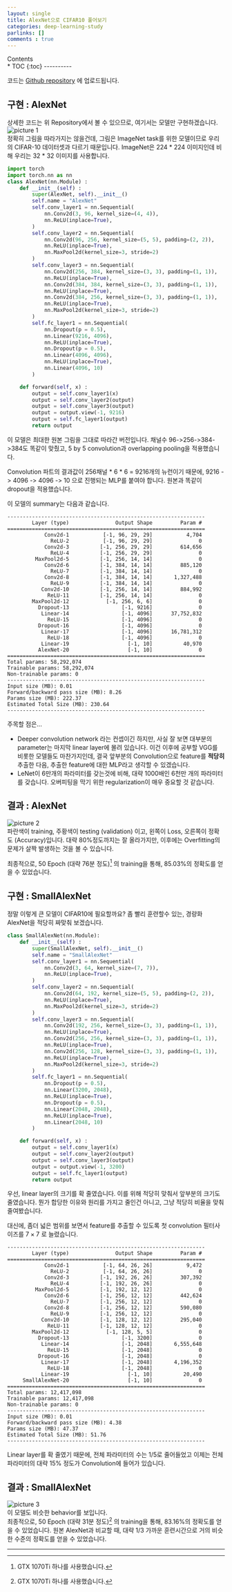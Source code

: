 ```yaml
---
layout: single
title: AlexNet으로 CIFAR10 풀어보기
categories: deep-learning-study
parlinks: []
comments : true
---
```

<div id="toc">
Contents
</div>
* TOC
{:toc}
----------

코드는 [Github repository](https://github.com/gratus907/Pytorch-Cifar10) 에 업로드됩니다.

## 구현 : AlexNet
상세한 코드는 위 Repository에서 볼 수 있으므로, 여기서는 모델만 구현하겠습니다.
![picture 1](../../images/8190f2b2db0f7eb370af157be64544adbe4c13e88488ef86e8d2bf9a60d90be2.png)  
정확히 그림을 따라가지는 않을건데, 그림은 ImageNet task를 위한 모델이므로 우리의 CIFAR-10 데이터셋과 다르기 때문입니다. ImageNet은 224 * 224 이미지인데 비해 우리는 32 * 32 이미지를 사용합니다.

```py
import torch
import torch.nn as nn
class AlexNet(nn.Module) :
    def __init__(self) :
        super(AlexNet, self).__init__()
        self.name = "AlexNet"
        self.conv_layer1 = nn.Sequential(
            nn.Conv2d(3, 96, kernel_size=(4, 4)),
            nn.ReLU(inplace=True),
        )
        self.conv_layer2 = nn.Sequential(
            nn.Conv2d(96, 256, kernel_size=(5, 5), padding=(2, 2)),
            nn.ReLU(inplace=True),
            nn.MaxPool2d(kernel_size=3, stride=2)
        )
        self.conv_layer3 = nn.Sequential(
            nn.Conv2d(256, 384, kernel_size=(3, 3), padding=(1, 1)),
            nn.ReLU(inplace=True),
            nn.Conv2d(384, 384, kernel_size=(3, 3), padding=(1, 1)),
            nn.ReLU(inplace=True),
            nn.Conv2d(384, 256, kernel_size=(3, 3), padding=(1, 1)),
            nn.ReLU(inplace=True),
            nn.MaxPool2d(kernel_size=3, stride=2)
        )
        self.fc_layer1 = nn.Sequential(
            nn.Dropout(p = 0.5),
            nn.Linear(9216, 4096),
            nn.ReLU(inplace=True),
            nn.Dropout(p = 0.5),
            nn.Linear(4096, 4096),
            nn.ReLU(inplace=True),
            nn.Linear(4096, 10)
        )

    def forward(self, x) :
        output = self.conv_layer1(x)
        output = self.conv_layer2(output)
        output = self.conv_layer3(output)
        output = output.view(-1, 9216)
        output = self.fc_layer1(output)
        return output
```
이 모델은 최대한 원본 그림을 그대로 따라간 버전입니다. 채널수 96->256->384->384도 똑같이 맞췄고, 5 by 5 convolution과 overlapping pooling을 적용했습니다.

Convolution 파트의 결과값이 256채널 * 6 * 6 = 9216개의 뉴런이기 때문에, 9216 -> 4096 -> 4096 -> 10 으로 진행되는 MLP를 붙여야 합니다. 원본과 똑같이 dropout을 적용했습니다.

이 모델의 summary는 다음과 같습니다.
```
----------------------------------------------------------------
        Layer (type)               Output Shape         Param #
================================================================
            Conv2d-1           [-1, 96, 29, 29]           4,704
              ReLU-2           [-1, 96, 29, 29]               0
            Conv2d-3          [-1, 256, 29, 29]         614,656
              ReLU-4          [-1, 256, 29, 29]               0
         MaxPool2d-5          [-1, 256, 14, 14]               0
            Conv2d-6          [-1, 384, 14, 14]         885,120
              ReLU-7          [-1, 384, 14, 14]               0
            Conv2d-8          [-1, 384, 14, 14]       1,327,488
              ReLU-9          [-1, 384, 14, 14]               0
           Conv2d-10          [-1, 256, 14, 14]         884,992
             ReLU-11          [-1, 256, 14, 14]               0
        MaxPool2d-12            [-1, 256, 6, 6]               0
          Dropout-13                 [-1, 9216]               0
           Linear-14                 [-1, 4096]      37,752,832
             ReLU-15                 [-1, 4096]               0
          Dropout-16                 [-1, 4096]               0
           Linear-17                 [-1, 4096]      16,781,312
             ReLU-18                 [-1, 4096]               0
           Linear-19                   [-1, 10]          40,970
          AlexNet-20                   [-1, 10]               0
================================================================
Total params: 58,292,074
Trainable params: 58,292,074
Non-trainable params: 0
----------------------------------------------------------------
Input size (MB): 0.01
Forward/backward pass size (MB): 8.26
Params size (MB): 222.37
Estimated Total Size (MB): 230.64
----------------------------------------------------------------
```

주목할 점은...
- Deeper convolution network 라는 컨셉이긴 하지만, 사실 잘 보면 대부분의 parameter는 마지막 linear layer에 몰려 있습니다. 이건 이후에 공부할 VGG를 비롯한 모델들도 마찬가지인데, 결국 앞부분의 Convolution으로 feature를 **적당히** 추출한 다음, 추출한 feature에 대한 MLP라고 생각할 수 있겠습니다.
- LeNet이 6만개의 파라미터를 갖는것에 비해, 대략 1000배인 6천만 개의 파라미터를 갖습니다. 오버피팅을 막기 위한 regularization이 매우 중요할 것 같습니다.

## 결과 : AlexNet
![picture 2](../../images/0dd5b633fa8a9698e37e4a14f57b3927358ceec1149742d6aa31884a1224d2b8.png)  
파란색이 training, 주황색이 testing (validation) 이고, 왼쪽이 Loss, 오른쪽이 정확도 (Accuracy)입니다. 대략 80%정도까지는 잘 올라가지만, 이후에는 Overfitting의 문제가 살짝 발생하는 것을 볼 수 있습니다. 

최종적으로, 50 Epoch (대략 76분 정도)[^1] 의 training을 통해, 85.03%의 정확도를 얻을 수 있었습니다.

## 구현 : SmallAlexNet
정말 이렇게 큰 모델이 CIFAR10에 필요할까요? 좀 빨리 훈련할수 있는, 경량화 AlexNet을 적당히 짜맞춰 보겠습니다.
```py
class SmallAlexNet(nn.Module):
    def __init__(self) :
        super(SmallAlexNet, self).__init__()
        self.name = "SmallAlexNet"
        self.conv_layer1 = nn.Sequential(
            nn.Conv2d(3, 64, kernel_size=(7, 7)),
            nn.ReLU(inplace=True),
        )
        self.conv_layer2 = nn.Sequential(
            nn.Conv2d(64, 192, kernel_size=(5, 5), padding=(2, 2)),
            nn.ReLU(inplace=True),
            nn.MaxPool2d(kernel_size=3, stride=2)
        )
        self.conv_layer3 = nn.Sequential(
            nn.Conv2d(192, 256, kernel_size=(3, 3), padding=(1, 1)),
            nn.ReLU(inplace=True),
            nn.Conv2d(256, 256, kernel_size=(3, 3), padding=(1, 1)),
            nn.ReLU(inplace=True),
            nn.Conv2d(256, 128, kernel_size=(3, 3), padding=(1, 1)),
            nn.ReLU(inplace=True),
            nn.MaxPool2d(kernel_size=3, stride=2)
        )
        self.fc_layer1 = nn.Sequential(
            nn.Dropout(p = 0.5),
            nn.Linear(3200, 2048),
            nn.ReLU(inplace=True),
            nn.Dropout(p = 0.5),
            nn.Linear(2048, 2048),
            nn.ReLU(inplace=True),
            nn.Linear(2048, 10)
        )

    def forward(self, x) :
        output = self.conv_layer1(x)
        output = self.conv_layer2(output)
        output = self.conv_layer3(output)
        output = output.view(-1, 3200)
        output = self.fc_layer1(output)
        return output
```

우선, linear layer의 크기를 확 줄였습니다. 이를 위해 적당히 맞춰서 앞부분의 크기도 줄였습니다. 뭔가 합당한 이유와 원리를 가지고 줄인건 아니고, 그냥 적당히 비율을 맞춰 줄여봤습니다. 

대신에, 좀더 넓은 범위를 보면서 feature를 추출할 수 있도록 첫 convolution 필터사이즈를 $7 \times 7$ 로 늘렸습니다.
```
----------------------------------------------------------------
        Layer (type)               Output Shape         Param #
================================================================
            Conv2d-1           [-1, 64, 26, 26]           9,472
              ReLU-2           [-1, 64, 26, 26]               0
            Conv2d-3          [-1, 192, 26, 26]         307,392
              ReLU-4          [-1, 192, 26, 26]               0
         MaxPool2d-5          [-1, 192, 12, 12]               0
            Conv2d-6          [-1, 256, 12, 12]         442,624
              ReLU-7          [-1, 256, 12, 12]               0
            Conv2d-8          [-1, 256, 12, 12]         590,080
              ReLU-9          [-1, 256, 12, 12]               0
           Conv2d-10          [-1, 128, 12, 12]         295,040
             ReLU-11          [-1, 128, 12, 12]               0
        MaxPool2d-12            [-1, 128, 5, 5]               0
          Dropout-13                 [-1, 3200]               0
           Linear-14                 [-1, 2048]       6,555,648
             ReLU-15                 [-1, 2048]               0
          Dropout-16                 [-1, 2048]               0
           Linear-17                 [-1, 2048]       4,196,352
             ReLU-18                 [-1, 2048]               0
           Linear-19                   [-1, 10]          20,490
     SmallAlexNet-20                   [-1, 10]               0
================================================================
Total params: 12,417,098
Trainable params: 12,417,098
Non-trainable params: 0
----------------------------------------------------------------
Input size (MB): 0.01
Forward/backward pass size (MB): 4.38
Params size (MB): 47.37
Estimated Total Size (MB): 51.76
----------------------------------------------------------------
```
Linear layer를 확 줄였기 때문에, 전체 파라미터의 수는 1/5로 줄어들었고 이제는 전체 파라미터의 대략 15% 정도가 Convolution에 들어가 있습니다. 

## 결과 : SmallAlexNet
![picture 3](../../images/10f7666c0f4b99884bcab280055f43b11089b3e15a0f3af57f2073de8af0840a.png)  
이 모델도 비슷한 behavior를 보입니다.  
최종적으로, 50 Epoch (대략 31분 정도)[^1] 의 training을 통해, 83.16%의 정확도를 얻을 수 있었습니다. 원본 AlexNet과 비교할 때, 대략 1/3 가까운 훈련시간으로 거의 비슷한 수준의 정확도를 얻을 수 있었습니다.

------

[^1]: GTX 1070Ti 하나를 사용했습니다.